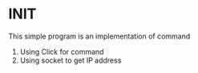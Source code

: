 # INIT

This simple program is an implementation of command
1. Using Click for command 
2. Using socket to get IP address
